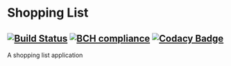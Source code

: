 # Shopping List

[![Build Status](https://travis-ci.com/mayokunthefirst/Shopping-List.svg?branch=master)](https://travis-ci.com/mayokunthefirst/Shopping-List) [![BCH compliance](https://bettercodehub.com/edge/badge/mayokunthefirst/Shopping-List?branch=master)](https://bettercodehub.com/) [![Codacy Badge](https://api.codacy.com/project/badge/Grade/4d9a7a6797fe41e782d85d4c37e3bec5)](https://www.codacy.com/manual/mayokunthefirst/Shopping-List?utm_source=github.com&amp;utm_medium=referral&amp;utm_content=mayokunthefirst/Shopping-List&amp;utm_campaign=Badge_Grade)
---
A shopping list application
